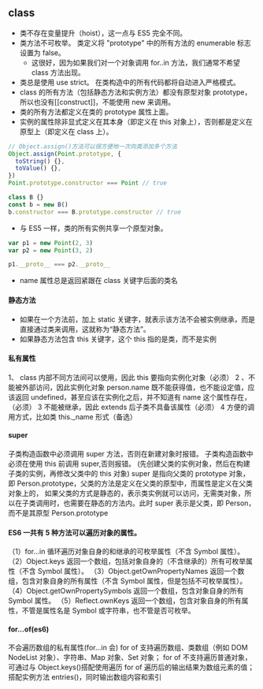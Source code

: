 ## class

- 类不存在变量提升（hoist），这一点与 ES5 完全不同。
- 类方法不可枚举。 类定义将 "prototype" 中的所有方法的 enumerable 标志设置为 false。
  - 这很好，因为如果我们对一个对象调用 for..in 方法，我们通常不希望 class 方法出现。
- 类总是使用 use strict。 在类构造中的所有代码都将自动进入严格模式。
- class 的所有方法（包括静态方法和实例方法）都没有原型对象 prototype，所以也没有[[construct]]，不能使用 new 来调用。
- 类的所有方法都定义在类的 prototype 属性上面。
- 实例的属性除非显式定义在其本身（即定义在 this 对象上），否则都是定义在原型上（即定义在 class 上）。

```js
// Object.assign()方法可以很方便地一次向类添加多个方法
Object.assign(Point.prototype, {
  toString() {},
  toValue() {},
})
Point.prototype.constructor === Point // true

class B {}
const b = new B()
b.constructor === B.prototype.constructor // true
```

- 与 ES5 一样，类的所有实例共享一个原型对象。

```js
var p1 = new Point(2, 3)
var p2 = new Point(3, 2)

p1.__proto__ === p2.__proto__
```

- name 属性总是返回紧跟在 class 关键字后面的类名

#### 静态方法

- 如果在一个方法前，加上 static 关键字，就表示该方法不会被实例继承，而是直接通过类来调用，这就称为“静态方法”。
- 如果静态方法包含 this 关键字，这个 this 指的是类，而不是实例

#### 私有属性

1、 class 内部不同方法间可以使用，因此 this 要指向实例化对象（必须）
2 、不能被外部访问，因此实例化对象 person.name 既不能获得值，也不能设定值，应该返回 undefined，甚至应该在实例化之后，并不知道有 name 这个属性存在，（必须）
3 不能被继承，因此 extends 后子类不具备该属性（必须）
4 方便的调用方式，比如类 this.\_name 形式（备选）

#### super

子类构造函数中必须调用 super 方法，否则在新建对象时报错。
子类构造函数中必须在使用 this 前调用 super,否则报错。
(先创建父类的实例对象，然后在构建子类的实例，再修改父类中的 this 对象)
super 是指向父类的 prototype 对象，即 Person.prototype，父类的方法是定义在父类的原型中，而属性是定义在父类对象上的，
如果父类的方式是静态的，表示类实例就可以访问，无需类对象，所以在子类调用时，也需要在静态的方法内。此时 super 表示是父类，即 Person，而不是其原型 Person.prototype

#### ES6 一共有 5 种方法可以遍历对象的属性。

（1）for...in 循环遍历对象自身的和继承的可枚举属性（不含 Symbol 属性）。
（2）Object.keys 返回一个数组，包括对象自身的（不含继承的）所有可枚举属性（不含 Symbol 属性）。
（3）Object.getOwnPropertyNames 返回一个数组，包含对象自身的所有属性（不含 Symbol 属性，但是包括不可枚举属性）。
（4）Object.getOwnPropertySymbols 返回一个数组，包含对象自身的所有 Symbol 属性。
（5）Reflect.ownKeys 返回一个数组，包含对象自身的所有属性，不管是属性名是 Symbol 或字符串，也不管是否可枚举。

#### for...of(es6)

不会遍历数组的私有属性(for...in 会)
for of 支持遍历数组、类数组（例如 DOM NodeList 对象）、字符串、Map 对象、Set 对象；
for of 不支持遍历普通对象，可通过与 Object.keys()搭配使用遍历
for of 遍历后的输出结果为数组元素的值；
搭配实例方法 entries()，同时输出数组内容和索引
